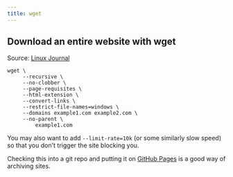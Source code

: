 ```yaml
---
title: wget
---
```


## Download an entire website with wget

Source: [Linux Journal](https://www.linuxjournal.com/content/downloading-entire-web-site-wget)

```
wget \
     --recursive \
     --no-clobber \
     --page-requisites \
     --html-extension \
     --convert-links \
     --restrict-file-names=windows \
     --domains example1.com example2.com \
     --no-parent \
         example1.com
```

You may also want to add `--limit-rate=10k` (or some similarly slow speed) so that you don't trigger the site blocking you.

Checking this into a git repo and putting it on [GitHub Pages](https://pages.github.com/) is a good way of archiving sites.